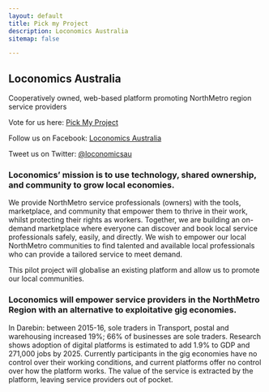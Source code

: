 ```yaml
---
layout: default
title: Pick my Project
description: Loconomics Australia
sitemap: false

---
```


## Loconomics Australia
Cooperatively owned, web-based platform promoting NorthMetro region service providers

Vote for us here: [Pick My Project](https://pickmyproject.vic.gov.au/rounds/pick-my-project/ideas/loconomics-australia-cooperative)

Follow us on Facebook: [Loconomics Australia](https://www.facebook.com/loconomicsau/)

Tweet us on Twitter: [@loconomicsau](https://twitter.com/loconomicsau/)



### Loconomics’ mission is to use technology, shared ownership, and community to grow local economies.
We provide NorthMetro service professionals (owners) with the tools, marketplace, and community that empower them to thrive in their work, whilst protecting their rights as workers.
Together, we are building an on-demand marketplace where everyone can discover and book local service professionals safely, easily, and directly.
We wish to empower our local NorthMetro communities to find talented and available local professionals who can provide a tailored service to meet demand.

This pilot project will globalise an existing platform and allow us to promote our local communities.

### Loconomics will empower service providers in the NorthMetro Region with an alternative to exploitative gig economies. 

In Darebin: between 2015-16, sole traders in Transport, postal and warehousing increased 19%; 66% of businesses are sole traders. Research shows adoption of digital platforms is estimated to add 1.9% to GDP and 271,000 jobs by 2025.
Currently participants in the gig economies have no control over their working conditions, and current platforms offer no control over how the platform works. The value of the service is extracted by the platform, leaving service providers out of pocket.
